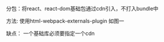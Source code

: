 分包：将react、react-dom基础包通过cdn引入，不打入bundle中

方法: 使用html-webpack-externals-plugin
如图一

缺点： 一个基础库必须要指定一个cdn